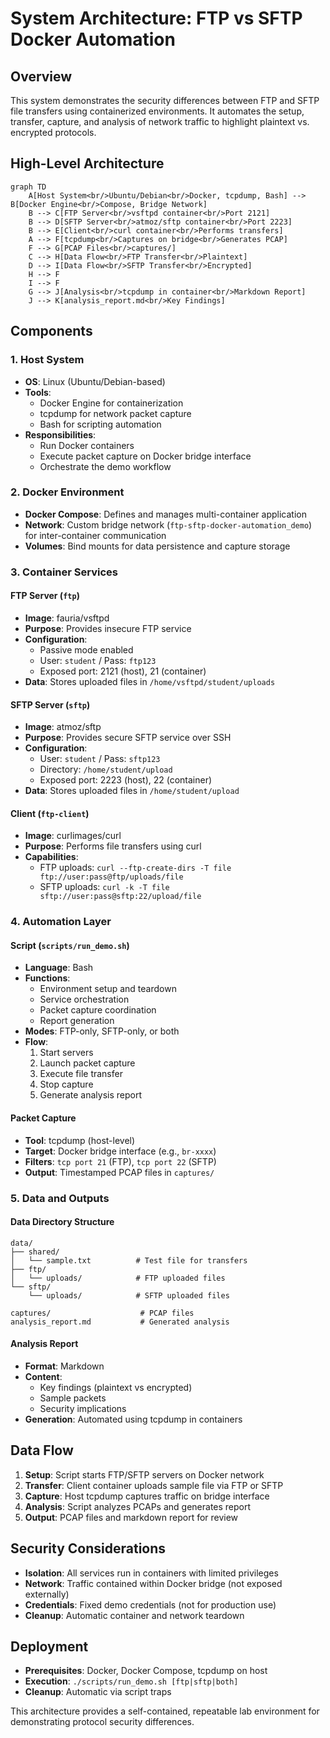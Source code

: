 # System Architecture: FTP vs SFTP Docker Automation

## Overview
This system demonstrates the security differences between FTP and SFTP file transfers using containerized environments. It automates the setup, transfer, capture, and analysis of network traffic to highlight plaintext vs. encrypted protocols.

## High-Level Architecture

```mermaid
graph TD
    A[Host System<br/>Ubuntu/Debian<br/>Docker, tcpdump, Bash] --> B[Docker Engine<br/>Compose, Bridge Network]
    B --> C[FTP Server<br/>vsftpd container<br/>Port 2121]
    B --> D[SFTP Server<br/>atmoz/sftp container<br/>Port 2223]
    B --> E[Client<br/>curl container<br/>Performs transfers]
    A --> F[tcpdump<br/>Captures on bridge<br/>Generates PCAP]
    F --> G[PCAP Files<br/>captures/]
    C --> H[Data Flow<br/>FTP Transfer<br/>Plaintext]
    D --> I[Data Flow<br/>SFTP Transfer<br/>Encrypted]
    H --> F
    I --> F
    G --> J[Analysis<br/>tcpdump in container<br/>Markdown Report]
    J --> K[analysis_report.md<br/>Key Findings]
```

## Components

### 1. Host System
- **OS**: Linux (Ubuntu/Debian-based)
- **Tools**:
  - Docker Engine for containerization
  - tcpdump for network packet capture
  - Bash for scripting automation
- **Responsibilities**:
  - Run Docker containers
  - Execute packet capture on Docker bridge interface
  - Orchestrate the demo workflow

### 2. Docker Environment
- **Docker Compose**: Defines and manages multi-container application
- **Network**: Custom bridge network (`ftp-sftp-docker-automation_demo`) for inter-container communication
- **Volumes**: Bind mounts for data persistence and capture storage

### 3. Container Services

#### FTP Server (`ftp`)
- **Image**: fauria/vsftpd
- **Purpose**: Provides insecure FTP service
- **Configuration**:
  - Passive mode enabled
  - User: `student` / Pass: `ftp123`
  - Exposed port: 2121 (host), 21 (container)
- **Data**: Stores uploaded files in `/home/vsftpd/student/uploads`

#### SFTP Server (`sftp`)
- **Image**: atmoz/sftp
- **Purpose**: Provides secure SFTP service over SSH
- **Configuration**:
  - User: `student` / Pass: `sftp123`
  - Directory: `/home/student/upload`
  - Exposed port: 2223 (host), 22 (container)
- **Data**: Stores uploaded files in `/home/student/upload`

#### Client (`ftp-client`)
- **Image**: curlimages/curl
- **Purpose**: Performs file transfers using curl
- **Capabilities**:
  - FTP uploads: `curl --ftp-create-dirs -T file ftp://user:pass@ftp/uploads/file`
  - SFTP uploads: `curl -k -T file sftp://user:pass@sftp:22/upload/file`

### 4. Automation Layer

#### Script (`scripts/run_demo.sh`)
- **Language**: Bash
- **Functions**:
  - Environment setup and teardown
  - Service orchestration
  - Packet capture coordination
  - Report generation
- **Modes**: FTP-only, SFTP-only, or both
- **Flow**:
  1. Start servers
  2. Launch packet capture
  3. Execute file transfer
  4. Stop capture
  5. Generate analysis report

#### Packet Capture
- **Tool**: tcpdump (host-level)
- **Target**: Docker bridge interface (e.g., `br-xxxx`)
- **Filters**: `tcp port 21` (FTP), `tcp port 22` (SFTP)
- **Output**: Timestamped PCAP files in `captures/`

### 5. Data and Outputs

#### Data Directory Structure
```
data/
├── shared/
│   └── sample.txt          # Test file for transfers
├── ftp/
│   └── uploads/            # FTP uploaded files
└── sftp/
    └── uploads/            # SFTP uploaded files

captures/                    # PCAP files
analysis_report.md           # Generated analysis
```

#### Analysis Report
- **Format**: Markdown
- **Content**:
  - Key findings (plaintext vs encrypted)
  - Sample packets
  - Security implications
- **Generation**: Automated using tcpdump in containers

## Data Flow

1. **Setup**: Script starts FTP/SFTP servers on Docker network
2. **Transfer**: Client container uploads sample file via FTP or SFTP
3. **Capture**: Host tcpdump captures traffic on bridge interface
4. **Analysis**: Script analyzes PCAPs and generates report
5. **Output**: PCAP files and markdown report for review

## Security Considerations

- **Isolation**: All services run in containers with limited privileges
- **Network**: Traffic contained within Docker bridge (not exposed externally)
- **Credentials**: Fixed demo credentials (not for production use)
- **Cleanup**: Automatic container and network teardown

## Deployment

- **Prerequisites**: Docker, Docker Compose, tcpdump on host
- **Execution**: `./scripts/run_demo.sh [ftp|sftp|both]`
- **Cleanup**: Automatic via script traps

This architecture provides a self-contained, repeatable lab environment for demonstrating protocol security differences.